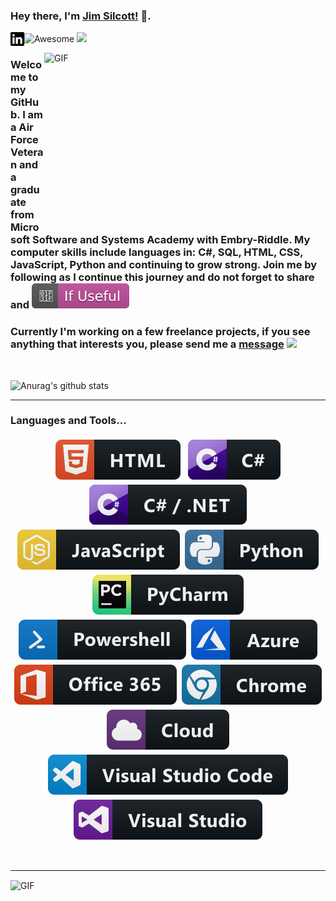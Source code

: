 ### Hey there, I'm [Jim Silcott!](https://www.linkedin.com/in/jbsilcott/) 👋.  
![Awesome](https://cdn.rawgit.com/sindresorhus/awesome/d7305f38d29fed78fa85652e3a63e154dd8e8829/media/badge.svg) ![](https://visitor-badge.glitch.me/badge?page_id=silcott.silcott.readme) <a href="https://www.linkedin.com/in/jbsilcott/">
  <img align="left" alt="Linkedin" width="22px" src="https://raw.githubusercontent.com/Silcott/Silcott/master/SVG/social/linkedin_black_and_white.svg" />
</a>

<img align="right" height="270px" width="450px" alt="GIF" src="https://media.giphy.com/media/xT4Aphm45GMfpVEUxO/giphy.gif">

###  Welcome to my GitHub. I am a Air Force Veteran and a graduate from Microsoft Software and Systems Academy with Embry-Riddle. My computer skills include languages in: C#, SQL, HTML, CSS, JavaScript, Python and continuing to grow strong. Join me by following as I continue this journey and do not forget to share and <img src="https://raw.githubusercontent.com/Silcott/Silcott/master/SVG/ifUseful/ifUseful.svg">
###  Currently I'm working on a few freelance projects, if you see anything that interests you, please send me a [message](mailto:silcott.jb@outlook.com) <img src="https://img.icons8.com/external-flatart-icons-lineal-color-flatarticons/512/external-email-morning-routine-flatart-icons-lineal-color-flatarticons.png" width="35px">

<br />

![Anurag's github stats](https://github-readme-stats.vercel.app/api?username=silcott&show_icons=true&theme=dracula)

*************
### Languages and Tools...
<p align="center">

<img src="https://raw.githubusercontent.com/Silcott/Silcott/master/SVG/dev/languages/html.svg" alt="html" style="vertical-align:top; margin:4px">    
<img src="https://raw.githubusercontent.com/Silcott/Silcott/master/SVG/dev/languages/csharp.svg" alt="csharp" style="vertical-align:top; margin:4px"><img src="https://raw.githubusercontent.com/Silcott/Silcott/master/SVG/dev/languages/csharp_dotnet.svg" alt="js" style="vertical-align:top; margin:4px"><img src="https://raw.githubusercontent.com/Silcott/Silcott/master/SVG/dev/languages/js.svg" alt="js" style="vertical-align:top; margin:4px"><img src="https://raw.githubusercontent.com/Silcott/Silcott/master/SVG/dev/languages/python.svg" alt="python" style="vertical-align:top; margin:4px"><img src="https://raw.githubusercontent.com/Silcott/Silcott/master/SVG/dev/tools/jetbrains_pycharm.svg" alt="pycharm" style="vertical-align:top; margin:4px"><img src="https://raw.githubusercontent.com/Silcott/Silcott/master/SVG/dev/tools/powershell.svg" alt="powershell" style="vertical-align:top; margin:4px"><img src="https://raw.githubusercontent.com/Silcott/Silcott/master/SVG/dev/services/azure.svg" alt="azure" style="vertical-align:top; margin:4px"><img src="https://raw.githubusercontent.com/Silcott/Silcott/master/SVG/dev/services/office_365.svg" alt="office365" style="vertical-align:top; margin:4px"><img src="https://raw.githubusercontent.com/Silcott/Silcott/master/SVG/dev/misc/chrome.svg" alt="chrome" style="vertical-align:top; margin:4px"><img src="https://raw.githubusercontent.com/Silcott/Silcott/master/SVG/dev/misc/cloud.svg" alt="cloud" style="vertical-align:top; margin:4px"><img src="https://raw.githubusercontent.com/Silcott/Silcott/master/SVG/dev/tools/visualstudio_code.svg" alt="vscode" style="vertical-align:top; margin:4px"><img src="https://raw.githubusercontent.com/Silcott/Silcott/master/SVG/dev/tools/visualstudio.svg" alt="vscode" style="vertical-align:top; margin:4px">
</p>

<br />

***********************************
<img align="center" height="450px" width="820px" alt="GIF" src="https://media.giphy.com/media/xUKrrEnN9I5lnrcSMv/giphy-downsized-large.gif">



